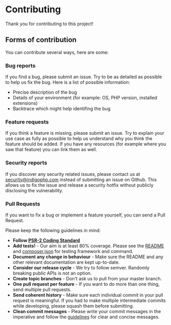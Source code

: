# Contributing

Thank you for contributing to this project!


## Forms of contribution

You can contribute several ways, here are some:


### Bug reports

If you find a bug, please submit an issue. Try to be as detailed as possible to help us fix the bug. Here is a list of possible information:

 - Precise description of the bug
 - Details of your environment (for example: OS, PHP version, installed extensions)
 - Backtrace which might help identifing the bug


### Feature requests

If you think a feature is missing, please submit an issue. Try to explain your use case as fully as possible to help us understand why you think the feature should be added. If you have any resources (for example where you saw that feature) you can link them as well.


### Security reports

If you discover any security related issues, please contact us at [security@indigophp.com](mailto:security@indigophp.com) instead of submitting an issue on Github. This allows us to fix the issue and release a security hotfix without publicly disclosing the vulnerability.


### Pull Requests

If you want to fix a bug or implement a feature yourself, you can send a Pull Request.

Please keep the following guidelines in mind:

- **Follow [PSR-2 Coding Standard](https://github.com/php-fig/fig-standards/blob/master/accepted/PSR-2-coding-style-guide.md)**
- **Add tests!** - Our aim is at least 80% coverage. Please see the [README](README.md) and [composer.json](composer.json) for testing framework and command.
- **Document any change in behaviour** - Make sure the README and any other relevant documentation are kept up-to-date.
- **Consider our release cycle** - We try to follow semver. Randomly breaking public APIs is not an option.
- **Create topic branches** - Don't ask us to pull from your master branch.
- **One pull request per feature** - If you want to do more than one thing, send multiple pull requests.
- **Send coherent history** - Make sure each individual commit in your pull request is meaningful. If you had to make multiple intermediate commits while developing, please squash them before submitting.
- **Clean commit messages** - Please write your commit messages in the imperative and follow the [guidelines](http://tbaggery.com/2008/04/19/a-note-about-git-commit-messages.html) for clear and concise messages.
